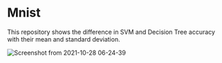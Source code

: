 # Mnist
This repository shows the difference in SVM and Decision Tree accuracy with their mean and standard deviation.

![Screenshot from 2021-10-28 06-24-39](https://user-images.githubusercontent.com/59523992/139168507-6fc09b6c-e819-4c0d-983a-1d806b7ed4c7.png)
